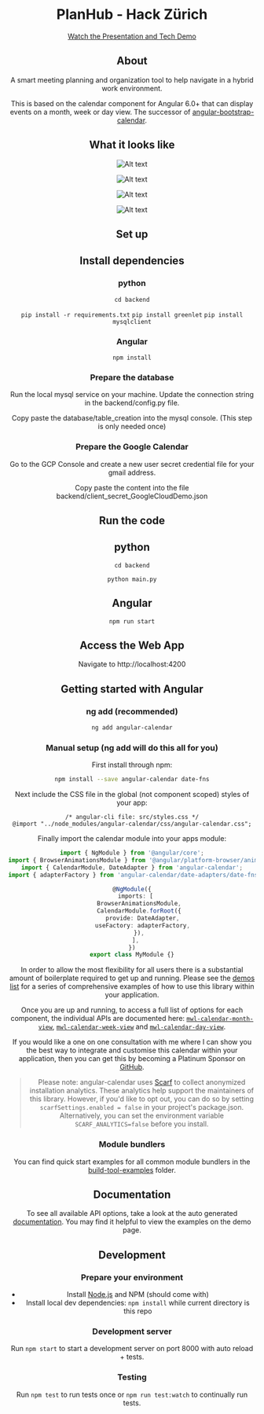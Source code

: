 <h1 align="center">PlanHub - Hack Zürich</h1>


<div align="center">
  <a href="https://youtu.be/vtcxTMx-acM">Watch the Presentation and Tech Demo</a>

<h2 align="center">About</h2>

A smart meeting planning and organization tool to help navigate in a hybrid work environment.

This is based on the calendar component for Angular 6.0+ that can display events on a month, week or day view. The successor of [angular-bootstrap-calendar](https://github.com/mattlewis92/angular-bootstrap-calendar).

<h2 align="center">What it looks like</h2>

![Alt text](doc/calendar_view.png "Calendar View")

![Alt text](doc/calendar_week_view.png "Calendar Week View")

![Alt text](doc/tasks_view.png "Tasks View")

![Alt text](doc/planner_view.png "Planner View Outlook")




<h2 align="center">Set up</h2>

## Install dependencies

### python

`cd backend`

`pip install -r requirements.txt`
`pip install greenlet`
`pip install mysqlclient`

### Angular

`npm install`


### Prepare the database

Run the local mysql service on your machine. Update the connection string in the backend/config.py file.

Copy paste the database/table_creation into the mysql console. (This step is only needed once)

### Prepare the Google Calendar

Go to the GCP Console and create a new user secret credential file for your gmail address.

Copy paste the content into the file backend/client_secret_GoogleCloudDemo.json


<h2 align="center">Run the code</h2>

## python

`cd backend`

`python main.py`

## Angular

`npm run start`

<h2 align="center">Access the Web App</h2>

Navigate to http://localhost:4200

<h2 align="center">Getting started with Angular</h2>

### ng add (recommended)

```sh
ng add angular-calendar
```

### Manual setup (ng add will do this all for you)

First install through npm:

```bash
npm install --save angular-calendar date-fns
```

Next include the CSS file in the global (not component scoped) styles of your app:

```
/* angular-cli file: src/styles.css */
@import "../node_modules/angular-calendar/css/angular-calendar.css";
```

Finally import the calendar module into your apps module:

```typescript
import { NgModule } from '@angular/core';
import { BrowserAnimationsModule } from '@angular/platform-browser/animations';
import { CalendarModule, DateAdapter } from 'angular-calendar';
import { adapterFactory } from 'angular-calendar/date-adapters/date-fns';

@NgModule({
  imports: [
    BrowserAnimationsModule,
    CalendarModule.forRoot({
      provide: DateAdapter,
      useFactory: adapterFactory,
    }),
  ],
})
export class MyModule {}
```

In order to allow the most flexibility for all users there is a substantial amount of boilerplate required to get up and running. Please see the [demos list](https://mattlewis92.github.io/angular-calendar/) for a series of comprehensive examples of how to use this library within your application.

Once you are up and running, to access a full list of options for each component, the individual APIs are documented here: [`mwl-calendar-month-view`](https://mattlewis92.github.io/angular-calendar/docs/components/CalendarMonthViewComponent.html), [`mwl-calendar-week-view`](https://mattlewis92.github.io/angular-calendar/docs/components/CalendarWeekViewComponent.html) and [`mwl-calendar-day-view`](https://mattlewis92.github.io/angular-calendar/docs/components/CalendarDayViewComponent.html).

If you would like a one on one consultation with me where I can show you the best way to integrate and customise this calendar within your application, then you can get this by becoming a Platinum Sponsor on [GitHub](https://github.com/users/mattlewis92/sponsorship).

> Please note: angular-calendar uses [Scarf](https://scarf.sh/) to collect anonymized installation analytics. These analytics help support the maintainers of this library. However, if you'd like to opt out, you can do so by setting `scarfSettings.enabled = false` in your project's package.json. Alternatively, you can set the environment variable `SCARF_ANALYTICS=false` before you install.

### Module bundlers

You can find quick start examples for all common module bundlers in the [build-tool-examples](https://github.com/mattlewis92/angular-calendar/tree/master/build-tool-examples) folder.

<h2 align="center">Documentation</h2>

To see all available API options, take a look at the auto generated [documentation](https://mattlewis92.github.io/angular-calendar/docs/). You may find it helpful to view the examples on the demo page.

<h2 align="center">Development</h2>

### Prepare your environment

- Install [Node.js](http://nodejs.org/) and NPM (should come with)
- Install local dev dependencies: `npm install` while current directory is this repo

### Development server

Run `npm start` to start a development server on port 8000 with auto reload + tests.

### Testing

Run `npm test` to run tests once or `npm run test:watch` to continually run tests.
